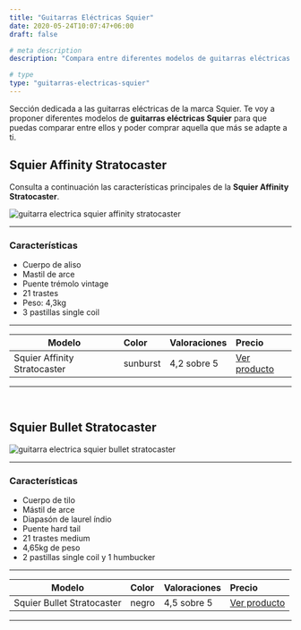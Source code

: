 ```yaml
---
title: "Guitarras Eléctricas Squier"
date: 2020-05-24T10:07:47+06:00
draft: false

# meta description
description: "Compara entre diferentes modelos de guitarras eléctricas Squier de Fender, como la Affinity o la Bullet. Encuentra aquella que más se adapte a ti."

# type
type: "guitarras-electricas-squier"
---
```


Sección dedicada a las guitarras eléctricas de la marca Squier. Te voy a proponer diferentes modelos de **guitarras eléctricas Squier** para que puedas comparar entre ellos y poder comprar aquella que más se adapte a ti.


## Squier Affinity Stratocaster

Consulta a continuación las características principales de la **Squier Affinity Stratocaster**.

![guitarra electrica squier affinity stratocaster](../../images/post/squier_affinity_stratocaster_opt.png)

<hr>

### Características

* Cuerpo de aliso
* Mastil de arce
* Puente trémolo vintage
* 21 trastes
* Peso: 4,3kg
* 3 pastillas single coil

<hr>

| Modelo        | Color    | Valoraciones | Precio |      
| ------------- |:-------------|:-------------|:-------------
| Squier Affinity Stratocaster | sunburst | 4,2 sobre 5 | [Ver producto](https://amzn.to/2zixUf9)	

<hr>
  
&nbsp;

## Squier Bullet Stratocaster

![guitarra electrica squier bullet stratocaster](../../images/post/squier-bullet-stratocaster.png)

<hr>

### Características

* Cuerpo de tilo 
* Mástil de arce
* Diapasón de laurel índio
* Puente hard tail
* 21 trastes medium
* 4,65kg de peso
* 2 pastillas single coil y 1 humbucker

<hr>

| Modelo        | Color    | Valoraciones | Precio |      
| ------------- |:-------------|:-------------|:-------------
| Squier Bullet Stratocaster | negro | 4,5 sobre 5 | [Ver producto](https://amzn.to/2zqDj3O)	

<hr>